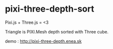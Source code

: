 # pixi-three-depth-sort
Pixi.js + Three.js = &lt;3

Triangle is PIXI.Mesh depth sorted with Three cube.

demo : http://pixi-three-depth.enea.sk
